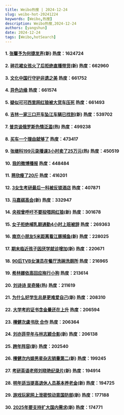 ```yaml
---
title: Weibo热搜 | 2024-12-24
slug: weibo-hot-20241224
keywords: [Weibo,热搜]
description: Weibo热搜,2024-12-24
authors: [yangshun]
date: 2024-12-24
tags: [Weibo,hotSearch]
---
```


#### 1. [张馨予为何捷发声](https://www.bing.com/search?q=%E5%BC%A0%E9%A6%A8%E4%BA%88%E4%B8%BA%E4%BD%95%E6%8D%B7%E5%8F%91%E5%A3%B0)(新) **热度**：1624724
#### 2. [碎花裙女孩火了后拒绝直播带货](https://www.bing.com/search?q=%E7%A2%8E%E8%8A%B1%E8%A3%99%E5%A5%B3%E5%AD%A9%E7%81%AB%E4%BA%86%E5%90%8E%E6%8B%92%E7%BB%9D%E7%9B%B4%E6%92%AD%E5%B8%A6%E8%B4%A7)(新) **热度**：662960
#### 3. [文化中国行守护非遗之美](https://www.bing.com/search?q=%E6%96%87%E5%8C%96%E4%B8%AD%E5%9B%BD%E8%A1%8C%E5%AE%88%E6%8A%A4%E9%9D%9E%E9%81%97%E4%B9%8B%E7%BE%8E) **热度**：661752
<!-- truncate -->
#### 4. [异色边缘](https://www.bing.com/search?q=%E5%BC%82%E8%89%B2%E8%BE%B9%E7%BC%98) **热度**：661574
#### 5. [疑似可可西里网红狼被大货车压死](https://www.bing.com/search?q=%E7%96%91%E4%BC%BC%E5%8F%AF%E5%8F%AF%E8%A5%BF%E9%87%8C%E7%BD%91%E7%BA%A2%E7%8B%BC%E8%A2%AB%E5%A4%A7%E8%B4%A7%E8%BD%A6%E5%8E%8B%E6%AD%BB) **热度**：661493
#### 6. [吉林一家三口开车坠江车辆已找到](https://www.bing.com/search?q=%E5%90%89%E6%9E%97%E4%B8%80%E5%AE%B6%E4%B8%89%E5%8F%A3%E5%BC%80%E8%BD%A6%E5%9D%A0%E6%B1%9F%E8%BD%A6%E8%BE%86%E5%B7%B2%E6%89%BE%E5%88%B0)(新) **热度**：539702
#### 7. [普京谈俄罗斯色情泛滥](https://www.bing.com/search?q=%E6%99%AE%E4%BA%AC%E8%B0%88%E4%BF%84%E7%BD%97%E6%96%AF%E8%89%B2%E6%83%85%E6%B3%9B%E6%BB%A5)(热) **热度**：499238
#### 8. [买车一个理由就够了](https://www.bing.com/search?q=%E4%B9%B0%E8%BD%A6%E4%B8%80%E4%B8%AA%E7%90%86%E7%94%B1%E5%B0%B1%E5%A4%9F%E4%BA%86) **热度**：473417
#### 9. [张继科199元录播课3小时卖了25万元](https://www.bing.com/search?q=%E5%BC%A0%E7%BB%A7%E7%A7%91199%E5%85%83%E5%BD%95%E6%92%AD%E8%AF%BE3%E5%B0%8F%E6%97%B6%E5%8D%96%E4%BA%8625%E4%B8%87%E5%85%83)(热) **热度**：450519
#### 10. [我的微博播报](https://www.bing.com/search?q=%E6%88%91%E7%9A%84%E5%BE%AE%E5%8D%9A%E6%92%AD%E6%8A%A5) **热度**：448484
#### 11. [蒋欣瘦了20斤](https://www.bing.com/search?q=%E8%92%8B%E6%AC%A3%E7%98%A6%E4%BA%8620%E6%96%A4) **热度**：416201
#### 12. [3女生考研最后一科被反锁酒店](https://www.bing.com/search?q=3%E5%A5%B3%E7%94%9F%E8%80%83%E7%A0%94%E6%9C%80%E5%90%8E%E4%B8%80%E7%A7%91%E8%A2%AB%E5%8F%8D%E9%94%81%E9%85%92%E5%BA%97) **热度**：407871
#### 13. [马嘉祺高会](https://www.bing.com/search?q=%E9%A9%AC%E5%98%89%E7%A5%BA%E9%AB%98%E4%BC%9A)(新) **热度**：332947
#### 14. [央视曾呼吁不要投喂网红狼](https://www.bing.com/search?q=%E5%A4%AE%E8%A7%86%E6%9B%BE%E5%91%BC%E5%90%81%E4%B8%8D%E8%A6%81%E6%8A%95%E5%96%82%E7%BD%91%E7%BA%A2%E7%8B%BC)(新) **热度**：301678
#### 15. [女子拒绝哺乳期通勤4小时上班被辞](https://www.bing.com/search?q=%E5%A5%B3%E5%AD%90%E6%8B%92%E7%BB%9D%E5%93%BA%E4%B9%B3%E6%9C%9F%E9%80%9A%E5%8B%A44%E5%B0%8F%E6%97%B6%E4%B8%8A%E7%8F%AD%E8%A2%AB%E8%BE%9E) **热度**：269363
#### 16. [南京小朋友5米距离看江豚捕鱼](https://www.bing.com/search?q=%E5%8D%97%E4%BA%AC%E5%B0%8F%E6%9C%8B%E5%8F%8B5%E7%B1%B3%E8%B7%9D%E7%A6%BB%E7%9C%8B%E6%B1%9F%E8%B1%9A%E6%8D%95%E9%B1%BC)(新) **热度**：228025
#### 17. [期末临近孩子因厌学就诊增加](https://www.bing.com/search?q=%E6%9C%9F%E6%9C%AB%E4%B8%B4%E8%BF%91%E5%AD%A9%E5%AD%90%E5%9B%A0%E5%8E%8C%E5%AD%A6%E5%B0%B1%E8%AF%8A%E5%A2%9E%E5%8A%A0)(新) **热度**：220671
#### 18. [90后TVB女演员在餐厅洗碗洗厕所](https://www.bing.com/search?q=90%E5%90%8ETVB%E5%A5%B3%E6%BC%94%E5%91%98%E5%9C%A8%E9%A4%90%E5%8E%85%E6%B4%97%E7%A2%97%E6%B4%97%E5%8E%95%E6%89%80) **热度**：216965
#### 19. [希林娜依高回应拖行小狗](https://www.bing.com/search?q=%E5%B8%8C%E6%9E%97%E5%A8%9C%E4%BE%9D%E9%AB%98%E5%9B%9E%E5%BA%94%E6%8B%96%E8%A1%8C%E5%B0%8F%E7%8B%97) **热度**：213614
#### 20. [刘诗诗 吴奇隆](https://www.bing.com/search?q=%E5%88%98%E8%AF%97%E8%AF%97%20%E5%90%B4%E5%A5%87%E9%9A%86)(热) **热度**：211619
#### 21. [为什么好学生总是更难爱自己](https://www.bing.com/search?q=%E4%B8%BA%E4%BB%80%E4%B9%88%E5%A5%BD%E5%AD%A6%E7%94%9F%E6%80%BB%E6%98%AF%E6%9B%B4%E9%9A%BE%E7%88%B1%E8%87%AA%E5%B7%B1)(新) **热度**：208310
#### 22. [大学考的证书含金量还在上升](https://www.bing.com/search?q=%E5%A4%A7%E5%AD%A6%E8%80%83%E7%9A%84%E8%AF%81%E4%B9%A6%E5%90%AB%E9%87%91%E9%87%8F%E8%BF%98%E5%9C%A8%E4%B8%8A%E5%8D%87) **热度**：206594
#### 23. [檀健次虞书欣 合作](https://www.bing.com/search?q=%E6%AA%80%E5%81%A5%E6%AC%A1%E8%99%9E%E4%B9%A6%E6%AC%A3%20%E5%90%88%E4%BD%9C) **热度**：206364
#### 24. [刘亦菲早年与林志颖合影](https://www.bing.com/search?q=%E5%88%98%E4%BA%A6%E8%8F%B2%E6%97%A9%E5%B9%B4%E4%B8%8E%E6%9E%97%E5%BF%97%E9%A2%96%E5%90%88%E5%BD%B1)(新) **热度**：206138
#### 25. [跨年阵容](https://www.bing.com/search?q=%E8%B7%A8%E5%B9%B4%E9%98%B5%E5%AE%B9)(新) **热度**：202540
#### 26. [檀健次内娱男星杂志销量第二](https://www.bing.com/search?q=%E6%AA%80%E5%81%A5%E6%AC%A1%E5%86%85%E5%A8%B1%E7%94%B7%E6%98%9F%E6%9D%82%E5%BF%97%E9%94%80%E9%87%8F%E7%AC%AC%E4%BA%8C)(新) **热度**：199245
#### 27. [考研英语老师刘晓艳纪录片](https://www.bing.com/search?q=%E8%80%83%E7%A0%94%E8%8B%B1%E8%AF%AD%E8%80%81%E5%B8%88%E5%88%98%E6%99%93%E8%89%B3%E7%BA%AA%E5%BD%95%E7%89%87)(新) **热度**：194914
#### 28. [明年适当提高退休人员基本养老金](https://www.bing.com/search?q=%E6%98%8E%E5%B9%B4%E9%80%82%E5%BD%93%E6%8F%90%E9%AB%98%E9%80%80%E4%BC%91%E4%BA%BA%E5%91%98%E5%9F%BA%E6%9C%AC%E5%85%BB%E8%80%81%E9%87%91)(新) **热度**：194725
#### 29. [游戏玩家网上泄密惊动意国防部](https://www.bing.com/search?q=%E6%B8%B8%E6%88%8F%E7%8E%A9%E5%AE%B6%E7%BD%91%E4%B8%8A%E6%B3%84%E5%AF%86%E6%83%8A%E5%8A%A8%E6%84%8F%E5%9B%BD%E9%98%B2%E9%83%A8)(新) **热度**：177188
#### 30. [2025年要支持扩大国内需求](https://www.bing.com/search?q=2025%E5%B9%B4%E8%A6%81%E6%94%AF%E6%8C%81%E6%89%A9%E5%A4%A7%E5%9B%BD%E5%86%85%E9%9C%80%E6%B1%82)(新) **热度**：174771
